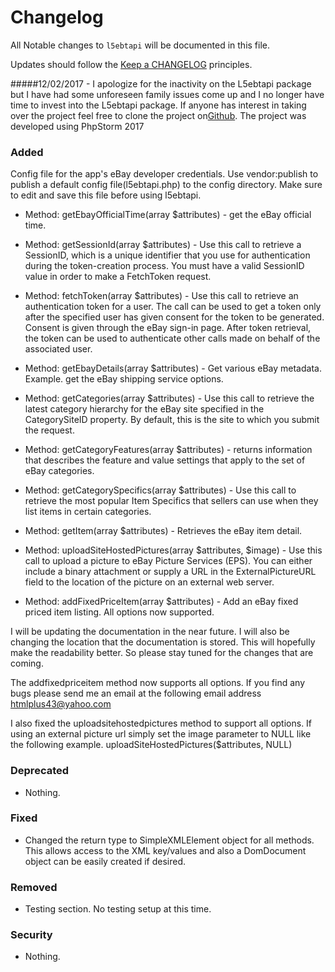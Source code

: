 # Changelog

All Notable changes to `l5ebtapi` will be documented in this file.

Updates should follow the [Keep a CHANGELOG](http://keepachangelog.com/) principles.

#####12/02/2017 - I apologize for the inactivity on the L5ebtapi package but I have had some unforeseen family issues come up and I no longer have time to invest into the L5ebtapi package. If anyone has interest in taking over the project feel free to clone the project on<a href="https://github.com/rodshaffer/l5ebtapi">Github</a>. The project was developed using PhpStorm 2017

### Added
Config file for the app's eBay developer credentials. Use vendor:publish to publish a default config file(l5ebtapi.php)
to the config directory. Make sure to edit and save this file before using l5ebtapi.

- Method: getEbayOfficialTime(array $attributes) - get the eBay official time.

- Method: getSessionId(array $attributes) - Use this call to retrieve a SessionID, which is a unique identifier
that you use for authentication during the token-creation process. You must have a valid SessionID value in order to
make a FetchToken request.

- Method: fetchToken(array $attributes) - Use this call to retrieve an authentication token for a user. The call can be
used to get a token only after the specified user has given consent for the token to be generated. Consent is given
through the eBay sign-in page. After token retrieval, the token can be used to authenticate other calls made on behalf
of the associated user.

- Method: getEbayDetails(array $attributes) - Get various eBay metadata. Example. get the eBay shipping service options.

- Method: getCategories(array $attributes) - Use this call to retrieve the latest category hierarchy for the eBay
site specified in the CategorySiteID property. By default, this is the site to which you submit the request.
 
 - Method: getCategoryFeatures(array $attributes) - returns information that describes the feature and value settings
 that apply to the set of eBay categories.
 
 - Method: getCategorySpecifics(array $attributes) - Use this call to retrieve the most popular Item Specifics that
 sellers can use when they list items in certain categories.
 
 - Method: getItem(array $attributes) - Retrieves the eBay item detail.
 
 - Method: uploadSiteHostedPictures(array $attributes, $image) - Use this call to upload a picture to eBay Picture
  Services (EPS). You can either include a binary attachment or supply a URL in the ExternalPictureURL field to the
  location of the picture on an external web server.
 
- Method: addFixedPriceItem(array $attributes) - Add an eBay fixed priced item listing. All options now supported.

 I will be updating the documentation in the near future. I will also be changing the location that the documentation
 is stored. This will hopefully make the readability better. So please stay tuned for the changes that are coming.
 
 The addfixedpriceitem method now supports all options. If you find any bugs please send me an email at the following
 email address htmlplus43@yahoo.com
 
 I also fixed the uploadsitehostedpictures method to support all options. If using an external picture url simply set
 the image parameter to NULL like the following example. uploadSiteHostedPictures($attributes, NULL)

### Deprecated
- Nothing.

### Fixed
- Changed the return type to SimpleXMLElement object for all methods. This allows access to the XML key/values and also
a DomDocument object can be easily created if desired.
 
### Removed
- Testing section. No testing setup at this time.

### Security
- Nothing.
